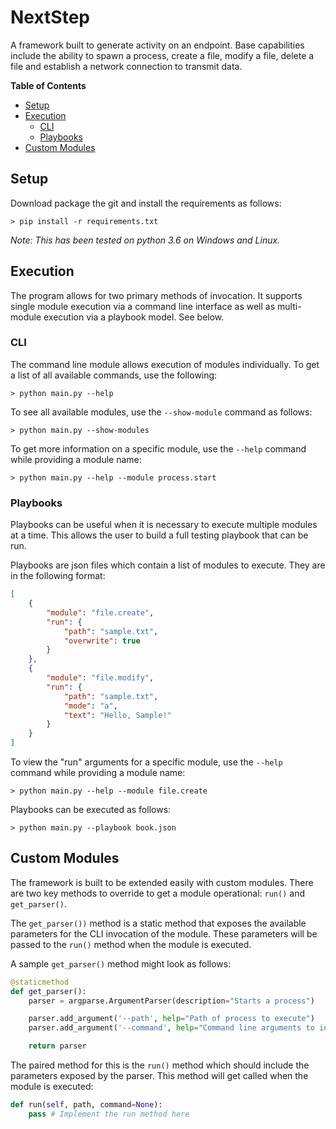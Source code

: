# NextStep

A framework built to generate activity on an endpoint. Base capabilities include the ability to spawn a process, create a file,
modify a file, delete a file and establish a network connection to
transmit data.

**Table of Contents**

- [Setup](#setup)
- [Execution](#execution)
    - [CLI](#cli)
    - [Playbooks](#playbooks)
- [Custom Modules](#custom-modules)

## Setup

Download package the git and install the requirements as follows:

```> pip install -r requirements.txt```

*Note: This has been tested on python 3.6 on Windows and Linux.*

## Execution

The program allows for two primary methods of invocation. It supports single module execution via a command line interface as well as multi-module execution via a playbook model. See below.

### CLI

The command line module allows execution of modules individually. To get a list of all available commands, use the following:

```> python main.py --help```

To see all available modules, use the `--show-module` command as follows:

```> python main.py --show-modules```

To get more information on a specific module, use the `--help` command while providing a module name:

```> python main.py --help --module process.start```

### Playbooks

Playbooks can be useful when it is necessary to execute multiple modules at a time. This allows the user to build a full testing playbook that can be run.

Playbooks are json files which contain a list of modules to execute. They are in the following format:
```json
[
    {
        "module": "file.create",
        "run": {
            "path": "sample.txt",
            "overwrite": true
        }
    },
    {
        "module": "file.modify",
        "run": {
            "path": "sample.txt",
            "mode": "a",
            "text": "Hello, Sample!"
        }
    }
]
```

To view the "run" arguments for a specific module, use the `--help` command while providing a module name:

```> python main.py --help --module file.create```

Playbooks can be executed as follows:

```> python main.py --playbook book.json```

## Custom Modules

The framework is built to be extended easily with custom modules. There are two key methods to override to get a module operational: `run()` and `get_parser()`.

The `get_parser())` method is a static method that exposes the available parameters for the CLI invocation of the module. These parameters will be passed to the `run()` method when the module is executed.

A sample `get_parser()` method might look as follows:

```python
@staticmethod
def get_parser():
    parser = argparse.ArgumentParser(description="Starts a process")

    parser.add_argument('--path', help="Path of process to execute")
    parser.add_argument('--command', help="Command line arguments to include", required=False)

    return parser
```

The paired method for this is the `run()` method which should include the parameters exposed by the parser. This method will get called when the module is executed:

```python
def run(self, path, command=None):
    pass # Implement the run method here
```